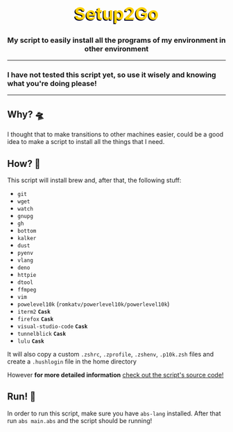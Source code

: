 <h1 style="color:#FFD100;text-shadow: -2px 2px #000028;font-size:40px", align="center">Setup2Go</h1>

<h3 align="center">My script to easily install all the programs of my environment in other environment</h4>

---
### I have not tested this script yet, so use it wisely and knowing what you're doing please! 
---

## <a name="why"></a>Why? 🛸
I thought that to make transitions to other machines easier, could be a good idea to make a script to install all the things that I need.

## <a name="how"></a>How? 🧪
This script will install brew and, after that, the following stuff:
- `git`
- `wget`
- `watch`
- `gnupg`
- `gh`
- `bottom`
- `kalker`
- `dust`
- `pyenv`
- `vlang`
- `deno`
- `httpie`
- `dtool`
- `ffmpeg`
- `vim`
- `powelevel10k` (`romkatv/powerlevel10k/powerlevel10k`)
- `iterm2` **`Cask`**
- `firefox` **`Cask`**
- `visual-studio-code` **`Cask`**
- `tunnelblick` **`Cask`**
- `lulu` **`Cask`**

It will also copy a custom `.zshrc`, `.zprofile`, `.zshenv`, `.p10k.zsh` files and create a `.hushlogin` file in the home directory

However **for more detailed information** [check out the script's source code!](https://github.com/ItsTheGuy/Setup2Go/tree/main/main.abs)


## <a name="run"></a>Run! 🚀
In order to run this script, make sure you have `abs-lang` installed. After that run `abs main.abs` and the script should be running!